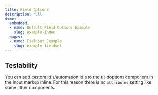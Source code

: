 ```yaml
---
title: Field Options
description: null
demo:
  embedded:
  - name: Default Field Options Example
    slug: example-index
  pages:
  - name: Fieldset Example
    slug: example-fieldset
---
```


## Testability

You can add custom id's/automation id's to the fieldoptions component in the input markup inline. For this reason there is no `attributes` setting like some other components.
